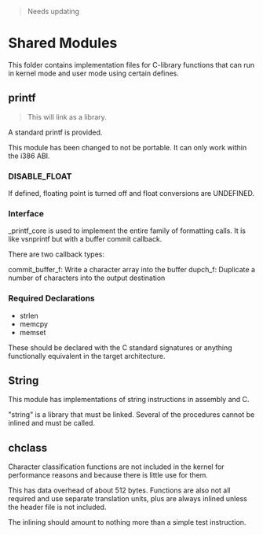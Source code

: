 > Needs updating

# Shared Modules

This folder contains implementation files for C-library functions that can run in kernel mode and user mode using certain defines.

## printf

> This will link as a library.

A standard printf is provided.

This module has been changed to not be portable. It can only work within the i386 ABI.

### DISABLE_FLOAT

If defined, floating point is turned off and float conversions are UNDEFINED.

### Interface

_printf_core is used to implement the entire family of formatting calls. It is like vsnprintf but with a buffer commit callback.

There are two callback types:

commit_buffer_f: Write a character array into the buffer
dupch_f:	 Duplicate a number of characters into the output destination

### Required Declarations

- strlen
- memcpy
- memset

These should be declared with the C standard signatures or anything functionally equivalent in the target architecture.

## String

This module has implementations of string instructions in assembly and C.

"string" is a library that must be linked. Several of the procedures cannot be inlined and must be called.

## chclass

Character classification functions are not included in the kernel for performance reasons and because there is little use for them.

This has data overhead of about 512 bytes. Functions are also not all required and use separate translation units, plus are always inlined unless the header file is not included.

The inlining should amount to nothing more than a simple test instruction.


